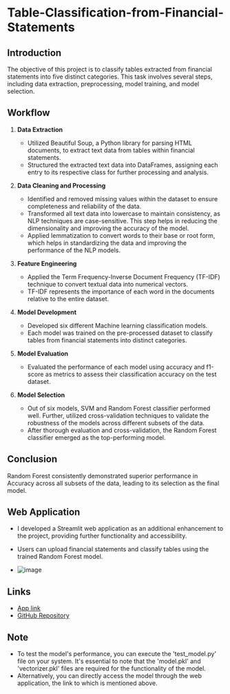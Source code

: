 # Table-Classification-from-Financial-Statements

## Introduction
The objective of this project is to classify tables extracted from financial statements into five distinct categories. This task involves several steps, including data extraction, preprocessing, model training, and model selection.

## Workflow

1. **Data Extraction**
   - Utilized Beautiful Soup, a Python library for parsing HTML documents, to extract text data from tables within financial statements.
   - Structured the extracted text data into DataFrames, assigning each entry to its respective class for further processing and analysis.

2. **Data Cleaning and Processing**
   - Identified and removed missing values within the dataset to ensure completeness and reliability of the data.
   - Transformed all text data into lowercase to maintain consistency, as NLP techniques are case-sensitive. This step helps in reducing the dimensionality and improving the accuracy of the model.
   - Applied lemmatization to convert words to their base or root form, which helps in standardizing the data and improving the performance of the NLP models.

3. **Feature Engineering**
   - Applied the Term Frequency-Inverse Document Frequency (TF-IDF) technique to convert textual data into numerical vectors.
   - TF-IDF represents the importance of each word in the documents relative to the entire dataset.

4. **Model Development**
   - Developed six different Machine learning classification models.
   - Each model was trained on the pre-processed dataset to classify tables from financial statements into distinct categories.

5. **Model Evaluation**
   - Evaluated the performance of each model using accuracy and f1-score as metrics to assess their classification accuracy on the test dataset.

6. **Model Selection**
   - Out of six models, SVM and Random Forest classifier performed well. Further, utilized cross-validation techniques to validate the robustness of the models across different subsets of the data.
   - After thorough evaluation and cross-validation, the Random Forest classifier emerged as the top-performing model.

## Conclusion
Random Forest consistently demonstrated superior performance in Accuracy across all subsets of the data, leading to its selection as the final model.

## Web Application
- I developed a Streamlit web application as an additional enhancement to the project, providing further functionality and accessibility.
- Users can upload financial statements and classify tables using the trained Random Forest model.

- ![image](https://github.com/JayaKrishanS/Table-Classification-from-Financial-Statements/assets/129932233/aba6000e-0b64-40eb-a5b0-954bbb083a25)


## Links
- [App link](https://jk-table-classification-from-financial-statements.streamlit.app/)
- [GitHub Repository](https://github.com/JayaKrishanS/Table-Classification-from-Financial-Statements.git)

## Note
- To test the model's performance, you can execute the 'test_model.py' file on your system. It's essential to note that the 'model.pkl' and 'vectorizer.pkl' files are required for the functionality of the model.
- Alternatively, you can directly access the model through the web application, the link to which is mentioned above.

